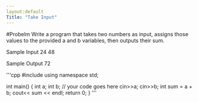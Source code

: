 ```yaml
---
layout:default
Title: "Take Input"
---
```

#Probelm
Write a program that takes two numbers as input, assigns those values to the provided a and b variables, then outputs their sum.

Sample Input
24
48

Sample Output
72

'''cpp
#include <iostream>
using namespace std;

int main() {
    int a;
    int b;
    // your code goes here
    cin>>a;
    cin>>b;
    int sum = a + b;
    cout<< sum << endl;
    return 0;
}
'''
